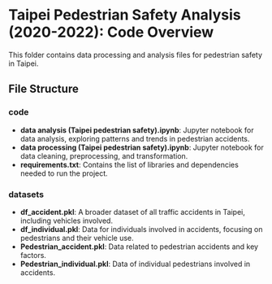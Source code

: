# Taipei Pedestrian Safety Analysis (2020-2022): Code Overview

This folder contains data processing and analysis files for pedestrian safety in Taipei.

## File Structure
### code
- **data analysis (Taipei pedestrian safety).ipynb**: Jupyter notebook for data analysis, exploring patterns and trends in pedestrian accidents.
- **data processing (Taipei pedestrian safety).ipynb**: Jupyter notebook for data cleaning, preprocessing, and transformation.
- **requirements.txt**: Contains the list of libraries and dependencies needed to run the project.
### datasets
- **df_accident.pkl**: A broader dataset of all traffic accidents in Taipei, including vehicles involved.
- **df_individual.pkl**: Data for individuals involved in accidents, focusing on pedestrians and their vehicle use.
- **Pedestrian_accident.pkl**: Data related to pedestrian accidents and key factors.
- **Pedestrian_individual.pkl**: Data of individual pedestrians involved in accidents.
